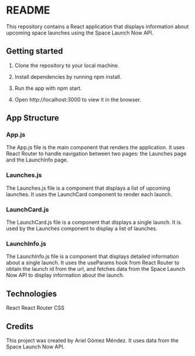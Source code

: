 # README

This repository contains a React application that displays information about upcoming space launches using the Space Launch Now API.

## Getting started

1. Clone the repository to your local machine.

2. Install dependencies by running npm install.

3. Run the app with npm start.

4. Open http://localhost:3000 to view it in the browser.

## App Structure

### App.js

The App.js file is the main component that renders the application. It uses React Router to handle navigation between two pages: the Launches page and the LaunchInfo page.

### Launches.js

The Launches.js file is a component that displays a list of upcoming launches. It uses the LaunchCard component to render each launch.

### LaunchCard.js

The LaunchCard.js file is a component that displays a single launch. It is used by the Launches component to display a list of launches.

### LaunchInfo.js

The LaunchInfo.js file is a component that displays detailed information about a single launch. It uses the useParams hook from React Router to obtain the launch id from the url, and fetches data from the Space Launch Now API to display information about the launch.

## Technologies

React
React Router
CSS

## Credits

This project was created by Ariel Gómez Méndez. It uses data from the Space Launch Now API.
